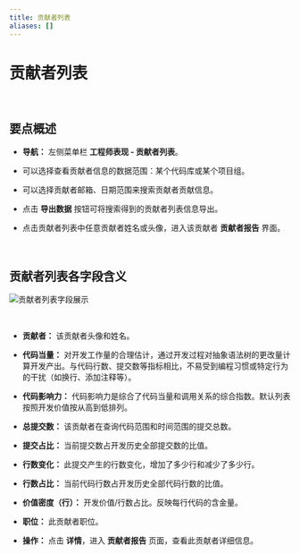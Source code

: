 ```yaml
---
title: 贡献者列表
aliases: []
---
```


# 贡献者列表

<br />

## 要点概述

-   **导航：** 左侧菜单栏 **工程师表现 - 贡献者列表**。

-   可以选择查看贡献者信息的数据范围：某个代码库或某个项目组。

-   可以选择贡献者邮箱、日期范围来搜索贡献者贡献信息。

-   点击 **导出数据** 按钮可将搜索得到的贡献者列表信息导出。

-   点击贡献者列表中任意贡献者姓名或头像，进入该贡献者 **贡献者报告** 界面。

<br />

## 贡献者列表各字段含义

![贡献者列表字段展示](https://release-note.oss-cn-hongkong.aliyuncs.com/2022_v2/219_developer_list_01.png)

<br />

-   **贡献者：** 该贡献者头像和姓名。

-   **代码当量：** 对开发工作量的合理估计，通过开发过程对抽象语法树的更改量计算开发产出。与代码行数、提交数等指标相比，不易受到编程习惯或特定行为的干扰（如换行、添加注释等）。

-   **代码影响力：** 代码影响力是综合了代码当量和调用关系的综合指数。默认列表按照开发价值按从高到低排列。

-   **总提交数：** 该贡献者在查询代码范围和时间范围的提交总数。

-   **提交占比：** 当前提交数占开发历史全部提交数的比值。

-   **行数变化：** 此提交产生的行数变化，增加了多少行和减少了多少行。

-   **行数占比：** 当前代码行数占开发历史全部代码行数的比值。

-   **价值密度（行）：** 开发价值/行数占比。反映每行代码的含金量。

-   **职位：** 此贡献者职位。

-   **操作：** 点击 **详情**，进入 **贡献者报告** 页面，查看此贡献者详细信息。

<br />
